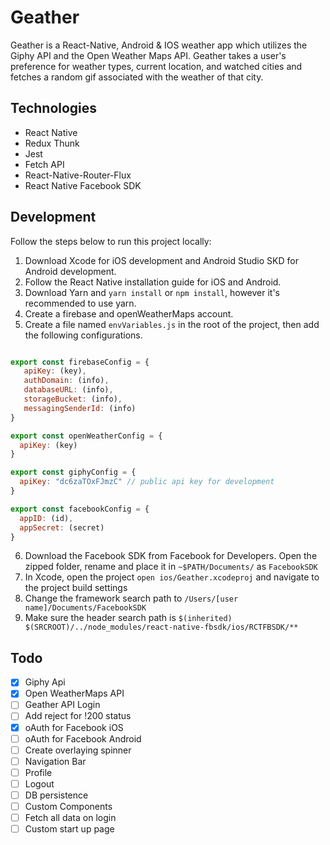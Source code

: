 # Geather

Geather is a React-Native, Android & IOS weather app which utilizes the Giphy API and the Open Weather Maps API. Geather takes a user's preference for weather types, current location, and watched cities and fetches a random gif associated with the weather of that city.


## Technologies

- React Native
- Redux Thunk
- Jest
- Fetch API
- React-Native-Router-Flux
- React Native Facebook SDK


## Development

Follow the steps below to run this project locally:

1. Download Xcode for iOS development and Android Studio SKD for Android development.
2. Follow the React Native installation guide for iOS and Android.
3. Download Yarn and `yarn install` or `npm install`, however it's recommended to use yarn.
4. Create a firebase and openWeatherMaps account.
5. Create a file named `envVariables.js` in the root of the project, then add the following configurations.

```js

export const firebaseConfig = {
   apiKey: (key),
   authDomain: (info),
   databaseURL: (info),
   storageBucket: (info),
   messagingSenderId: (info)
}

export const openWeatherConfig = {
  apiKey: (key)
}

export const giphyConfig = {
  apiKey: "dc6zaTOxFJmzC" // public api key for development
}

export const facebookConfig = {
  appID: (id),
  appSecret: (secret)
}

```
6. Download the Facebook SDK from Facebook for Developers. Open the zipped folder, rename and place it in `~$PATH/Documents/` as `FacebookSDK`
7. In Xcode, open the project `open ios/Geather.xcodeproj` and navigate to the project build settings
8. Change the framework search path to `/Users/[user name]/Documents/FacebookSDK`
9. Make sure the header search path is `$(inherited) $(SRCROOT)/../node_modules/react-native-fbsdk/ios/RCTFBSDK/**`


## Todo
- [x] Giphy Api
- [x] Open WeatherMaps API
- [ ] Geather API Login
- [ ] Add reject for !200 status
- [x] oAuth for Facebook iOS
- [ ] oAuth for Facebook Android
- [ ] Create overlaying spinner
- [ ] Navigation Bar
- [ ] Profile
- [ ] Logout
- [ ] DB persistence
- [ ] Custom Components
- [ ] Fetch all data on login
- [ ] Custom start up page
